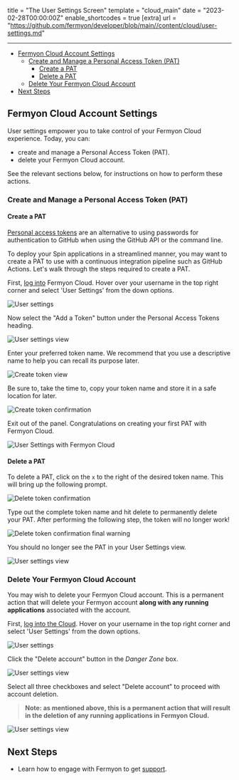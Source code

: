title = "The User Settings Screen"
template = "cloud_main"
date = "2023-02-28T00:00:00Z"
enable_shortcodes = true
[extra]
url = "https://github.com/fermyon/developer/blob/main//content/cloud/user-settings.md"

---
- [Fermyon Cloud Account Settings](#fermyon-cloud-account-settings)
  - [Create and Manage a Personal Access Token (PAT)](#create-and-manage-a-personal-access-token-pat)
    - [Create a PAT](#create-a-pat)
    - [Delete a PAT](#delete-a-pat)
  - [Delete Your Fermyon Cloud Account](#delete-your-fermyon-cloud-account)
- [Next Steps](#next-steps)

## Fermyon Cloud Account Settings

User settings empower you to take control of your Fermyon Cloud experience. Today, you can:
- create and manage a Personal Access Token (PAT).
- delete your Fermyon Cloud account.

See the relevant sections below, for instructions on how to perform these actions.

### Create and Manage a Personal Access Token (PAT)

#### Create a PAT

[Personal access tokens](https://docs.github.com/en/authentication/keeping-your-account-and-data-secure/creating-a-personal-access-token) are an alternative to using passwords for authentication to GitHub when using the GitHub API or the command line. 

To deploy your Spin applications in a streamlined manner, you may want to create a PAT to use with a continuous integration pipeline such as GitHub Actions. Let's walk through the steps required to create a PAT.

First, [log into](/cloud/quickstart#log-in-to-the-fermyon-cloud) Fermyon Cloud. Hover over your username in the top right corner and select 'User Settings' from the down options.

![User settings](/static/image/user-setting.png)

Now select the "Add a Token" button under the Personal Access Tokens heading. 

![User settings view](/static/image/user-setting-view.png)

Enter your preferred token name. We recommend that you use a descriptive name to help you can recall its purpose later. 

![Create token view](/static/image/create-token.png)

Be sure to, take the time to, copy your token name and store it in a safe location for later.

![Create token confirmation](/static/image/create-token-confirmation.png)

Exit out of the panel. Congratulations on creating your first PAT with Fermyon Cloud. 

![User Settings with Fermyon Cloud](/static/image/user-settings-with-token.png)

#### Delete a PAT

To delete a PAT, click on the `x` to the right of the desired token name. This will bring up the following prompt.

![Delete token confirmation](/static/image/delete-token-confirmation.png)

Type out the complete token name and hit delete to permanently delete your PAT. After performing the following step, the token will no longer work!

![Delete token confirmation final warning](/static/image/delete-token-confirmation-2.png)

You should no longer see the PAT in your User Settings view.

![User settings view](/static/image/user-setting-view.png)

### Delete Your Fermyon Cloud Account

You may wish to delete your Fermyon Cloud account. This is a permanent action that will delete your Fermyon account **along with any running applications** associated with the account.

First, [log into the Cloud](/cloud/quickstart#log-in-to-the-fermyon-cloud). Hover on your username in the top right corner and select 'User Settings' from the down options.

![User settings](/static/image/user-setting.png)

Click the "Delete account" button in the _Danger Zone_ box.

![User settings view](/static/image/user-setting-view.png)

Select all three checkboxes and select "Delete account" to proceed with account deletion. 

> **Note: as mentioned above, this is a permanent action that will result in the deletion of any running applications in Fermyon Cloud.**

![User settings view](/static/image/delete-account-confirmation.png)

## Next Steps

- Learn how to engage with Fermyon to get [support](/cloud/support).